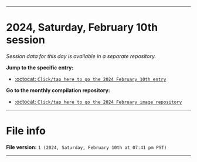 
***

# 2024, Saturday, February 10th session

_Session data for this day is available in a separate repository._

**Jump to the specific entry:**

- [:octocat: `Click/tap here to go the 2024 February 10th entry`](https://github.com/seanpm2001/SeansLifeArchive_Images_MotorWorld_CarFactory_Y2024_V2/tree/SeansLifeArchive_Images_MotorWorld_CarFactory_Y2024_V2_Main-dev/02_February/10/)

**Go to the monthly compilation repository:**

- [:octocat: `Click/tap here to go the 2024 February image repository`](https://github.com/seanpm2001/SeansLifeArchive_Images_MotorWorld_CarFactory_Y2024_V2/)

***

# File info

**File version:** `1 (2024, Saturday, February 10th at 07:41 pm PST)`

***
